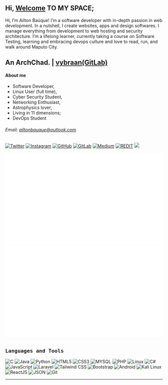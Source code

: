 ## Hi, [Welcome](https://github.com/vybraan) TO MY SPACE;

Hi, I’m Ailton Baúque! I’m a software developer with in-depth passion in web development. In a nutshell, I create websites, apps and design softwares. I manage everything from development to web hosting and security architecture. I’m a lifelong learner, currently taking a course on Software Testing, learning and embracing devops culture and love to read, run, and walk around Maputo City.

## An ArchChad. | [vybraan(GitLab)](https://gitlab.com/vybraan)

#### About me
+ Software Developer,
+ Linux User (full time),
+ Cyber Security Student,
+ Networking Enthusiast,
+ Astrophysics lover,
+ Living in 11 dimensions;
+ DevOps Student
###### Email: ailtonbauque@outlook.com

[![Twitter](https://img.shields.io/badge/Twitter-1DA1F2?style=for-the-badge&logo=twitter&logoColor=white)](https://twitter.com/vybraan)
[![Instagram](https://img.shields.io/badge/Instagram-E4405F?style=for-the-badge&logo=instagram&logoColor=white)](https://instagram.com/AiltonBauque)
[![GitHub](https://img.shields.io/badge/Github-100000?style=for-the-badge&logo=github&logoColor=white)](https://github.com/vybraan)
[![GitLab](https://img.shields.io/badge/Gitlab-123456?style=for-the-badge&logo=gitlab&logoColor=white)](https://gitlab.com/vybraan)
[![Medium](https://img.shields.io/badge/Medium-49be25?style=for-the-badge&logo=medium&logoColor=white)](https://medium.com/@vybraan)
[![REDIT](https://img.shields.io/badge/RedIt-ff0000?style=for-the-badge&logo=medium&logoColor=white)](https://redit/u/vybraan)
 <a href="https://www.linkedin.com/in/ailton-ba%C3%BAque-975458230" target="_blank"><img src="https://img.shields.io/badge/-LinkedIn-%230077B5?style=for-the-badge&logo=linkedin&logoColor=white" target="_blank"></a> 

<!-- [![Subranium's github stats](https://github-readme-stats.vercel.app/api?username=vybraan&show_icons=true&theme=tokyonight)](https://github.com/anuraghazra/github-readme-stats)

[![Top Langs](https://github-readme-stats.vercel.app/api/top-langs/?username=vybraan&langs_count=3&theme=dracula)](https://github.com/anuraghazra/github-readme-stats) -->



<!-- div align="center">
  <a href="https://github.com/vybraan">
  <img height="180em" src="https://github-readme-stats.vercel.app/api?username=vybraan&show_icons=true&theme=tokyonight&include_all_commits=true&count_private=true&hide_border=true&title_color=00bfbf&icon_color=00bfbf&text_color=c9d1d9&bg_color=0d1117"/>
  <img height="180em" src="https://github-readme-stats.vercel.app/api/top-langs/?username=vybraan&layout=compact&langs_count=7&theme=tokyonight&hide_border=true&title_color=00bfbf&text_color=00bfbf&bg_color=0d1117"/>
</div -->


![A](https://raw.githubusercontent.com/vybraan/github-stats/master/generated/overview.svg#gh-dark-mode-only)
![A](https://raw.githubusercontent.com/vybraan/github-stats/master/generated/languages.svg#gh-dark-mode-only)

<!--div align="center">
<img src="https://github.com/vybraan/github-stats/blob/master/generated/overview.svg#gh-dark-mode-only" />
<img src="https://github.com/vybraan/github-stats/blob/master/generated/languages.svg#gh-dark-mode-only" />
</div -->


## <h3><b><samp>Languages and Tools</samp></b></h3>

![C](https://img.shields.io/badge/C-00599C?style=flat-square&logo=c%2B%2B&logoColor=white)
![Java](https://img.shields.io/badge/Java-013243?style=flat-square&logo=Java&logoColor=white)
![Python](https://img.shields.io/badge/Python-3776AB?style=flat-square&logo=Python&logoColor=white)
![HTML5](https://img.shields.io/badge/HTML5-E34F26?style=flat-square&logo=HTML5&logoColor=white)
![CSS3](https://img.shields.io/badge/CSS3-1572B6?style=flat-square&logo=CSS3&logoColor=white)
![MYSQL](https://img.shields.io/badge/MYSQL-4479A1?style=flat-square&logo=MySQL&logoColor=white)
![PHP](https://img.shields.io/badge/PHP-4479A1?style=flat-square&logo=MySQL&logoColor=white)
![Linux](https://img.shields.io/badge/Linux-000?style=flat-square&logo=Linux&logoColor=white)
![C#](https://img.shields.io/badge/CSharp-9C75D5?style=flat-square&logo=CSharp&logoColor=white)
![JavaScript](https://img.shields.io/badge/JavaScript-EFD81D?style=flat-square&logo=javascript&logoColor=white)
![Laravel](https://img.shields.io/badge/Laravel-E7392C?style=flat-square&logo=laravel&logoColor=white)
![Tailwind CSS](https://img.shields.io/badge/TailwindCSS-3AAAA9?style=flat-square&logo=tailwindcss&logoColor=white)
![Bootstrap](https://img.shields.io/badge/Bootstrap-533B78?style=flat-square&logo=bootstrap&logoColor=white)
![Android](https://img.shields.io/badge/Android-3DD382?style=flat-square&logo=android&logoColor=white)
![Kali Linux](https://img.shields.io/badge/KaliLinux-2674F7?style=flat-square&logo=kalilinux&logoColor=white)
![ReactJS](https://img.shields.io/badge/ReactJS-00D1F7?style=flat-square&logo=react&logoColor=white)
![JSON](https://img.shields.io/badge/JSON-A3A3A3?style=flat-square&logo=json&logoColor=grey)
![Git](https://img.shields.io/badge/Git-080618?style=flat-square&logo=git&logoColor=Rust%20Red)

<!--aa
![PHP](https://img.shields.io/badge/PHP-777BB4?style=flat-square&logo=php&logoColor=white)
![MySQL](https://img.shields.io/badge/MySQL-4479A1?style=flat-square&logo=MySQL&logoColor=white)
![HTML5](https://img.shields.io/badge/HTML5-E34F26?style=flat-square&logo=HTML5&logoColor=white)
![CSS3](https://img.shields.io/badge/CSS3-1572B6?style=flat-square&logo=CSS3&logoColor=white)
-->
---
<!-- ## Projects

| Index | Project | Tech Used |
|:------:|:-----------------:|:------:|
|   1  |[Newton's Binomial Calculator](https://github.com/vybraan/calculator)| Java |
|   2  |[Music Player](#)| Java|
|   3  |[i3 Window Manager configs](https://github.com/vybraan/i3wm)| Shell |

<br> -->
<!--

### Toolbox  🧰 

<img src="https://cdn.worldvectorlogo.com/logos/linux-tux.svg" alt="JavaScript Logo" width="50" height="50"/>			<img src="https://cdn.worldvectorlogo.com/logos/microsoft-windows-22.svg" alt="CSS Logo" width="50" height="50"/>		<img src="https://cdn.worldvectorlogo.com/logos/git-icon.svg" alt="CSS Logo" width="50" height="50"/>		<img src="https://cdn.worldvectorlogo.com/logos/bash-1.svg" alt="CSS Logo" width="50" height="50"/>		<img src="https://cdn.worldvectorlogo.com/logos/android-logomark.svg" alt="CSS Logo" width="50" height="50"/>		<img src="https://cdn.worldvectorlogo.com/logos/java.svg" alt="CSS Logo" width="50" height="50"/>		<img src="https://cdn.worldvectorlogo.com/logos/intellij-idea-1.svg" alt="CSS Logo" width="50" height="50"/>		<img src="https://cdn.worldvectorlogo.com/logos/python-4.svg" alt="CSS Logo" width="50" height="50"/>	 <a href="https://www.w3schools.com/css/" target="_blank" rel="noreferrer"> <img src="https://www.vectorlogo.zone/logos/figma/figma-icon.svg" alt="figma" width="40" height="40"/> </a> 

-->


<!--  ### Buy me a Coffee
<p><a href="https://www.buymeacoffee.com/vybraan"> <img align="left" src="https://cdn.buymeacoffee.com/buttons/v2/default-blue.png" height="50" width="210" alt="codinglayla" /></a></p><br><br><br>
 -->
 
 <!--
 [![Ashutosh's github activity graph](https://github-readme-activity-graph.cyclic.app/graph?username=vybraan&theme=github-compact)](https://github.com/ashutosh00710/github-readme-activity-graph)
-->
 
<!--   ![Contribution](https://activity-graph.herokuapp.com/graph?username=vybraan&theme=gotham&hide_border=true&area=true) -->
<!--   ![Snake animation](https://github.com/rafaballerini/rafaballerini/blob/output/github-contribution-grid-snake.svg) -->
 
 

<!--
  <img width=100% src="https://capsule-render.vercel.app/api?type=waving&color=00bfbf&height=120&section=footer"/>
-->
